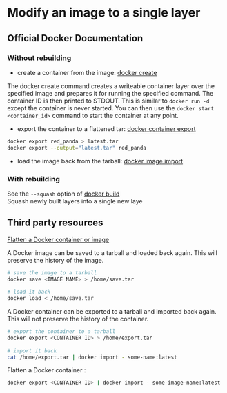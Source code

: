 # Modify an image to a single layer

## Official Docker Documentation

### Without rebuilding
- create a container from the image: [docker create](https://docs.docker.com/engine/reference/commandline/create/)

The docker create command creates a writeable container layer over the specified image and prepares it for running the specified command. The container ID is then printed to STDOUT. This is similar to ```docker run -d``` except the container is never started. You can then use the ```docker start <container_id>``` command to start the container at any point.

- export the container to a flattened tar: [docker container export](https://docs.docker.com/engine/reference/commandline/export/) 
```bash
docker export red_panda > latest.tar
docker export --output="latest.tar" red_panda 
```
- load the image back from the tarball: [docker image import](https://docs.docker.com/engine/reference/commandline/image_import/)  





### With rebuilding
See the `--squash` option of [docker build](https://docs.docker.com/engine/reference/commandline/build/#options)  
Squash newly built layers into a single new laye

## Third party resources
[Flatten a Docker container or image](https://tuhrig.de/flatten-a-docker-container-or-image/)

A Docker image can be saved to a tarball and loaded back again. This will preserve the history of the image.
```bash
# save the image to a tarball
docker save <IMAGE NAME> > /home/save.tar
 
# load it back
docker load < /home/save.tar
```

A Docker container can be exported to a tarball and imported back again. This will not preserve the history of the container.
```bash
# export the container to a tarball
docker export <CONTAINER ID> > /home/export.tar
 
# import it back
cat /home/export.tar | docker import - some-name:latest
```

Flatten a Docker container :
```bash
docker export <CONTAINER ID> | docker import - some-image-name:latest
```